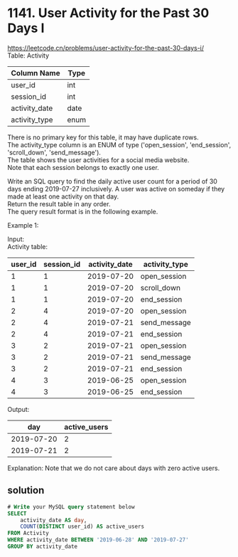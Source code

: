# 1141. User Activity for the Past 30 Days I
https://leetcode.cn/problems/user-activity-for-the-past-30-days-i/  
Table: Activity

| Column Name   | Type    |
|---------------|---------|
| user_id       | int     |
| session_id    | int     |
| activity_date | date    |
| activity_type | enum    |

There is no primary key for this table, it may have duplicate rows.   
The activity_type column is an ENUM of type ('open_session', 'end_session', 'scroll_down', 'send_message').   
The table shows the user activities for a social media website.   
Note that each session belongs to exactly one user.  
 

Write an SQL query to find the daily active user count for a period of 30 days ending 2019-07-27 inclusively. A user was active on someday if they made at least one activity on that day.  
Return the result table in any order.  
The query result format is in the following example.  

Example 1:  

Input:   
Activity table:  

| user_id | session_id | activity_date | activity_type |
|---------------|---------|---------------|---------|
| 1       | 1          | 2019-07-20    | open_session  |
| 1       | 1          | 2019-07-20    | scroll_down   |
| 1       | 1          | 2019-07-20    | end_session   |
| 2       | 4          | 2019-07-20    | open_session  |
| 2       | 4          | 2019-07-21    | send_message  |
| 2       | 4          | 2019-07-21    | end_session   |
| 3       | 2          | 2019-07-21    | open_session  |
| 3       | 2          | 2019-07-21    | send_message  |
| 3       | 2          | 2019-07-21    | end_session   |
| 4       | 3          | 2019-06-25    | open_session  |
| 4       | 3          | 2019-06-25    | end_session   |

Output:   

| day        | active_users |
|---------------|---------|
| 2019-07-20 | 2            |
| 2019-07-21 | 2            |

Explanation: Note that we do not care about days with zero active users.   

## solution
``` sql
# Write your MySQL query statement below
SELECT
    activity_date AS day,
    COUNT(DISTINCT user_id) AS active_users
FROM Activity
WHERE activity_date BETWEEN '2019-06-28' AND '2019-07-27'
GROUP BY activity_date
```
